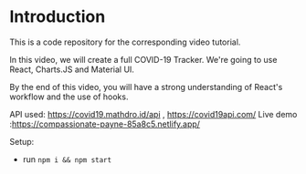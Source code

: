 # Introduction
This is a code repository for the corresponding video tutorial. 

In this video, we will create a full COVID-19 Tracker. We're going to use React, Charts.JS and Material UI.

By the end of this video, you will have a strong understanding of React's workflow and the use of hooks.

API used: https://covid19.mathdro.id/api , https://covid19api.com/
Live demo :https://compassionate-payne-85a8c5.netlify.app/

Setup:
- run ```npm i && npm start```
